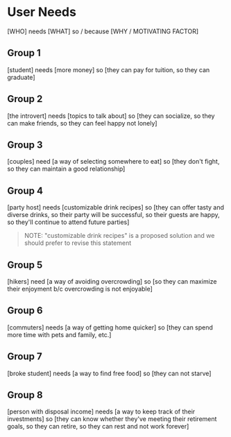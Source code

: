 
# User Needs

[WHO] needs [WHAT] so / because [WHY / MOTIVATING FACTOR]

## Group 1

[student] needs [more money] so [they can pay for tuition, so they can graduate]

## Group 2

[the introvert] needs [topics to talk about] so [they can socialize, so they can make friends, so they can feel happy not lonely]

## Group 3

[couples] need [a way of selecting somewhere to eat] so [they don't fight, so they can maintain a good relationship]

## Group 4

[party host] needs [customizable drink recipes] so [they can offer tasty and diverse drinks, so their party will be successful, so their guests are happy, so they'll continue to attend future parties]

> NOTE: "customizable drink recipes" is a proposed solution and we should prefer to revise this statement

## Group 5

[hikers] need [a way of avoiding overcrowding] so [so they can maximize their enjoyment b/c overcrowding is not enjoyable]

## Group 6

[commuters] needs [a way of getting home quicker] so [they can spend more time with pets and family, etc.]

## Group 7

[broke student] needs [a way to find free food] so [they can not starve]

## Group 8

[person with disposal income] needs [a way to keep track of their investments] so [they can know whether they've meeting their retirement goals, so they can retire, so they can rest and not work forever]
